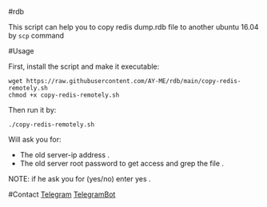 #rdb

This script can help you to copy redis dump.rdb file to another ubuntu 16.04 by ```scp``` command

#Usage

First, install the script and make it executable:

```
wget https://raw.githubusercontent.com/AY-ME/rdb/main/copy-redis-remotely.sh
chmod +x copy-redis-remotely.sh
```

Then run it by:

```./copy-redis-remotely.sh```

Will ask you for:
- The old server-ip address .
- The old server root password to get access and grep the file .

NOTE: if he ask you for (yes/no) enter yes .

#Contact 
[Telegram](https://t.me/K6KKK)
[TelegramBot](https://t.me/The_God_FatherBot)

